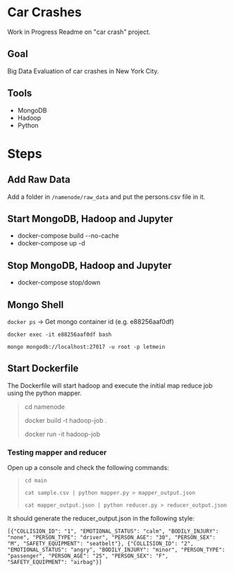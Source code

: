 # Car Crashes

Work in Progress Readme on "car crash" project.

## Goal
Big Data Evaluation of car crashes in New York City. 

## Tools
- MongoDB
- Hadoop
- Python

# Steps

## Add Raw Data

Add a folder in `/namenode/raw_data` and put the persons.csv file in it.

## Start MongoDB, Hadoop and Jupyter
- docker-compose build --no-cache
- docker-compose up -d

## Stop MongoDB, Hadoop and Jupyter
- docker-compose stop/down

## Mongo Shell
`docker ps` -> Get mongo container id (e.g. e88256aaf0df)

`docker exec -it e88256aaf0df bash` 

`mongo mongodb://localhost:27017 -u root -p letmein`

## Start Dockerfile 

The Dockerfile will start hadoop and execute the initial map reduce job using the python mapper.

> cd namenode
> 
> docker build -t hadoop-job .
> 
> 
> docker run -it hadoop-job


### Testing mapper and reducer

Open up a console and check the following commands:

>`cd main`
> 
> `cat sample.csv | python mapper.py > mapper_output.json`
> 
> `cat mapper_output.json | python reducer.py > reducer_output.json`

It should generate the reducer_output.json in the following style:

``[{"COLLISION_ID": "1", "EMOTIONAL_STATUS": "calm", "BODILY_INJURY": "none", "PERSON_TYPE": "driver", "PERSON_AGE": "30", "PERSON_SEX": "M", "SAFETY_EQUIPMENT": "seatbelt"}, {"COLLISION_ID": "2", "EMOTIONAL_STATUS": "angry", "BODILY_INJURY": "minor", "PERSON_TYPE": "passenger", "PERSON_AGE": "25", "PERSON_SEX": "F", "SAFETY_EQUIPMENT": "airbag"}]
``

